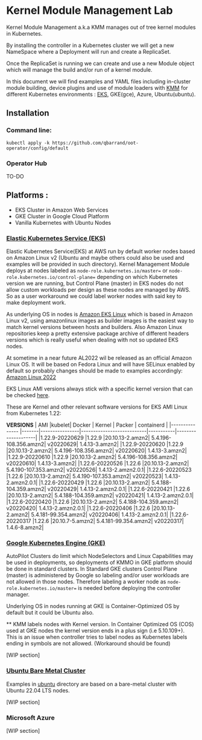 # Kernel Module Management Lab 

Kernel Module Management a.k.a KMM manages out of tree kernel modules in Kubernetes.

By installing the controller in a Kubernetes cluster we will get a new NameSpace where a Deployment will run and create a ReplicaSet.

Once the ReplicaSet is running we can create and use a new Module object which will manage the build and/or run of a kernel module.

In this document we will find examples and YAML files including in-cluster module building, device plugins and use of module loaders with [KMM](https://github.com/qbarrand/oot-operator) for different Kubernetes environments : [EKS](aws), GKE(gce), Azure, Ubuntu(ubuntu). 

## Installation

### Command line:

``kubectl apply -k https://github.com/qbarrand/oot-operator/config/default``

### Operator Hub

TO-DO

## Platforms :
- EKS Cluster in Amazon Web Services
- GKE Cluster in Google Cloud Platform
- Vanilla Kubernetes with Ubuntu Nodes

###  [Elastic Kubernetes Service (EKS)](aws)

Elastic Kubernetes Service(EKS) at AWS run by default worker nodes based on Amazon Linux v2 (Ubuntu and maybe others could also be used and examples will be provided in such directory).
Kernel Management Module deploys at nodes labeled as `node-role.kubernetes.io/master=` or `node-role.kubernetes.io/control-plane=` depending on which Kubernetes version we are running, but Control Plane (master) in EKS nodes do not allow custom workloads per design as these nodes are managed by AWS.
So as a user workaround we could label worker nodes with said key to make deployment work.

As underlying OS in nodes is [Amazon EKS Linux](https://github.com/awslabs/amazon-eks-ami) which is based in Amazon Linux v2, using amazonlinux images as builder images is the easiest way to match kernel versions between hosts and builders. Also Amazon Linux repositories keep a pretty extensive package archive of different headers versions which is really useful when dealing with not so updated EKS nodes.

At sometime in a near future AL2022 wil be released as an official Amazon Linux OS. It will be based on Fedora Linux and will have SELinux enabled by default so probably changes should be made to examples accordingly:
[Amazon Linux 2022](https://docs.aws.amazon.com/linux/al2022/release-notes/planned-changes.html)

EKS Linux AMI versions always stick with a specific kernel version that can be checked [here](https://github.com/awslabs/amazon-eks-ami/blob/master/CHANGELOG.md).

These are Kernel and other relevant software versions for EKS AMI Linux from Kubernetes 1.22:

**VERSIONS** 
|     AMI               |kubelet| Docker	 |            Kernel	     |   Packer	 |       containerd   |
|---------------        |-------|----------------|---------------------------|-----------|--------------------|
|1.22.9-20220629	|1.22.9	|20.10.13-2.amzn2|	5.4.196-108.356.amzn2|	v20220629|	1.4.13-3.amzn2|
|1.22.9-20220620	|1.22.9	|20.10.13-2.amzn2|	5.4.196-108.356.amzn2|	v20220620|	1.4.13-3.amzn2|
|1.22.9-20220610	|1.22.9	|20.10.13-2.amzn2|	5.4.196-108.356.amzn2|	v20220610|	1.4.13-3.amzn2|
|1.22.6-20220526	|1.22.6	|20.10.13-2.amzn2|	5.4.190-107.353.amzn2|	v20220526|	1.4.13-2.amzn2.0.1|
|1.22.6-20220523	|1.22.6	|20.10.13-2.amzn2|	5.4.190-107.353.amzn2|	v20220523|	1.4.13-2.amzn2.0.1|
|1.22.6-20220429	|1.22.6	|20.10.13-2.amzn2|	5.4.188-104.359.amzn2|	v20220429|	1.4.13-2.amzn2.0.1|
|1.22.6-20220421	|1.22.6	|20.10.13-2.amzn2|	5.4.188-104.359.amzn2|	v20220421|	1.4.13-2.amzn2.0.1|
|1.22.6-20220420	|1.22.6	|20.10.13-2.amzn2|	5.4.188-104.359.amzn2|	v20220420|	1.4.13-2.amzn2.0.1|
|1.22.6-20220406	|1.22.6	|20.10.13-2.amzn2|	5.4.181-99.354.amzn2|	v20220406|	1.4.13-2.amzn2.0.1|
|1.22.6-20220317	|1.22.6	|20.10.7-5.amzn2|	5.4.181-99.354.amzn2|	v20220317|	1.4.6-8.amzn2|

### [Google Kubernetes Engine (GKE)](gce)

AutoPilot Clusters do limit which NodeSelectors and Linux Capabilities may be used in deployments, so deployments of KMMO in GKE platform should be done in standard clusters.
In Standard GKE clusters Control Plane (master) is administered by Google so labeling and/or user workloads are not allowed in those nodes. Therefore labeling a worker node as `node-role.kubernetes.io/master=` is needed before deploying the controller manager.

Underlying OS in nodes running at GKE is Container-Optimized OS by default but it could be Ubuntu also.

** KMM labels nodes with Kernel version.
 In Container Optimized OS (COS) used at GKE nodes the kernel version ends in a plus sign (i.e 5.10.109+). This is an issue when controller tries to label nodes as Kubernetes labels ending in symbols are not allowed.
 (Workaround should be found)



[WIP section]

### [Ubuntu Bare Metal Cluster](ubuntu)

Examples in [ubuntu](ubuntu) directory are based on a bare-metal cluster with Ubuntu 22.04 LTS nodes. 

[WIP section]

### Microsoft Azure

[WIP section]
